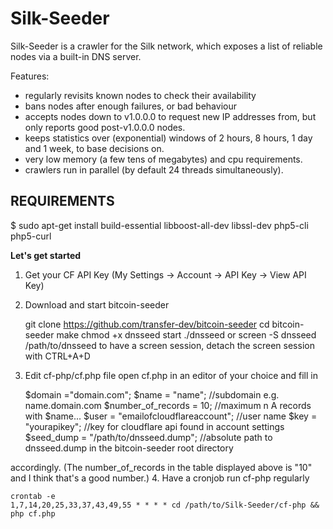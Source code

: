 Silk-Seeder
==============

Silk-Seeder is a crawler for the Silk network, which exposes a list
of reliable nodes via a built-in DNS server.

Features:
* regularly revisits known nodes to check their availability
* bans nodes after enough failures, or bad behaviour
* accepts nodes down to v1.0.0.0 to request new IP addresses from,
  but only reports good post-v1.0.0.0 nodes.
* keeps statistics over (exponential) windows of 2 hours, 8 hours,
  1 day and 1 week, to base decisions on.
* very low memory (a few tens of megabytes) and cpu requirements.
* crawlers run in parallel (by default 24 threads simultaneously).

REQUIREMENTS
------------

$ sudo apt-get install build-essential libboost-all-dev libssl-dev php5-cli php5-curl

**Let's get started**

 1. Get your CF API Key (My Settings -> Account -> API Key -> View API Key)
 2. Download and start bitcoin-seeder

    git clone https://github.com/transfer-dev/bitcoin-seeder
    cd bitcoin-seeder
    make
    chmod +x dnsseed start
    ./dnsseed
    or 
    screen -S dnsseed /path/to/dnsseed
    to have a screen session, detach the screen session with CTRL+A+D

 3. Edit cf-php/cf.php file
    open cf.php in an editor of your choice
    and fill in 

    $domain ="domain.com";
    $name = "name"; //subdomain e.g. name.domain.com 
    $number_of_records = 10; //maximum n A records with $name... 
    $user = "emailofcloudflareaccount"; //user name
    $key = "yourapikey"; //key for cloudflare api found in account settings
    $seed_dump = "/path/to/dnsseed.dump"; //absolute path to dnsseed.dump in the bitcoin-seeder root directory 
    
accordingly. (The number_of_records in the table displayed above is "10" and I think that's a good number.)
4. Have a cronjob run cf-php regularly

    crontab -e
    1,7,14,20,25,33,37,43,49,55 * * * * cd /path/to/Silk-Seeder/cf-php && php cf.php

